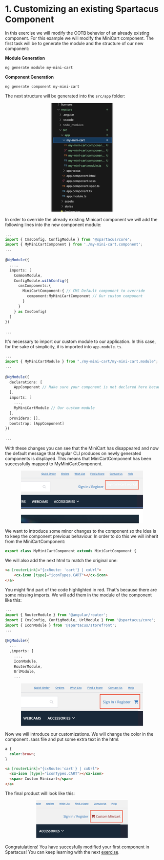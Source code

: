 # 1. Customizing an existing Spartacus Component

In this exercise we will modify the OOTB behavior of an already existing component. For this example we will modify the MiniCart component. The first task will be to generate the module and the structure of our new component:

**Module Generation**

```sh
ng generate module my-mini-cart
```

**Component Generation**

```sh
ng generate component my-mini-cart
```

The next structure will be generated into the `src/app` folder:

<div align="center">
  <img src="../../media/exercise-1/1-1.png" alt="Folder Structure" width="200px" />
</div>

In order to override the already existing Minicart component we will add the following lines into the new component module:

```ts
...
import { CmsConfig, ConfigModule } from '@spartacus/core';
import { MyMiniCartComponent } from './my-mini-cart.component';
...

@NgModule({
  ...,
  imports: [
    CommonModule,
    ConfigModule.withConfig({
      cmsComponents:{
        MiniCartComponent:{ // CMS Default component to override
          component:MyMiniCartComponent // Our custom component
        }
      }
    } as CmsConfig)
  ]
})

...
```

It's necessary to import our custom module to our application. In this case, for the sake of simplicity, it is imported into `app.module.ts`.

```ts
...
import { MyMiniCartModule } from "./my-mini-cart/my-mini-cart.module";
...

@NgModule({
  declarations: [
    AppComponent // Make sure your component is not declared here because it will cause an error. This might happen if you generate the component before the module
  ],
  imports: [
    ...,
    MyMiniCartModule // Our custom module
  ],
  providers: [],
  bootstrap: [AppComponent]
})

...
```

With these changes you can see that the MiniCart has disappeared and now the default message that Angular CLI produces on newly generated components is displayed. This means that MiniCartComponent has been successfully mapped to MyMiniCartComponent.

<div align="center">
  <img src="../../media/exercise-1/1-2.png" alt="New Mini Cart Component" width="400px" />
</div>

We want to introduce some minor changes to the component so the idea is to keep the component previous behaviour. In order to do this we will inherit from the MiniCartComponent:

```ts
export class MyMiniCartComponent extends MiniCartComponent {
```

We will also add the next html to match the original one:

```html
<a [routerLink]="{cxRoute: 'cart'} | cxUrl">
    <cx-icon [type]="iconTypes.CART"></cx-icon>
</a>
```

You might find part of the code highlighted in red. That's because there are some missing imports. We will add them in the module of the component like this:

```ts
...
import { RouterModule } from '@angular/router';
import { CmsConfig, ConfigModule, UrlModule } from '@spartacus/core';
import { IconModule } from '@spartacus/storefront';
...

@NgModule({
  ...
  ,imports: [
    ...,
    IconModule,
    RouterModule,
    UrlModule,
    ...
```

<div align="center">
  <img src="../../media/exercise-1/1-3.png" alt="Sign In / Register" width="400px" />
</div>

Now we will introduce our customizations. We will change the color in the component .sass file and put some extra text in the html:

```css
a {
  color:brown;
}
```

```html
<a [routerLink]="{cxRoute:'cart'} | cxUrl">
  <cx-icon [type]="iconTypes.CART"></cx-icon>
  <span> Custom Minicart</span>
</a>
```

The final product will look like this:

<div align="center">
  <img src="../../media/exercise-1/1-4.png" alt="Final Product" width="300px" />
</div>

Congratulations! You have succesfully modified your first component in Spartacus! You can keep learning with the next [exercise](./02-creating-a-new-component.md).
